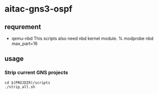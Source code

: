 # aitac-gns3-ospf

## requrement
* qemu-nbd
This scripts also need nbd kernel module.
    % modprobe nbd max_part=16

## usage

### Strip current GNS projects
    cd $(PROJDIR)/scripts
    ./strip_all.sh
